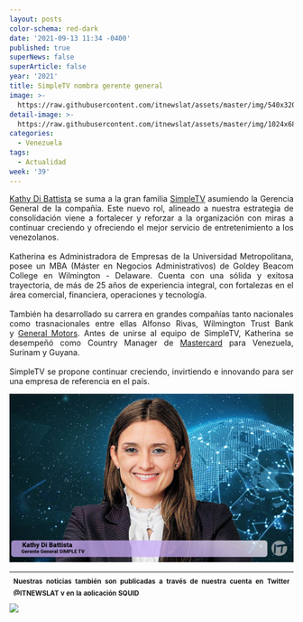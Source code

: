 ```yaml
---
layout: posts
color-schema: red-dark
date: '2021-09-13 11:34 -0400'
published: true
superNews: false
superArticle: false
year: '2021'
title: SimpleTV nombra gerente general
image: >-
  https://raw.githubusercontent.com/itnewslat/assets/master/img/540x320/Kathy-Di-Battista-p.jpg
detail-image: >-
  https://raw.githubusercontent.com/itnewslat/assets/master/img/1024x680/Kathy-Di-Battista-g.jpg
categories:
  - Venezuela
tags:
  - Actualidad
week: '39'
---
```

<p style="text-align: justify;"><a style="font-weight: var(--font-weight-bold); color: var(--color-action);" href="https://www.linkedin.com/in/ACoAABN0a80BveSity560aNTRpoXapNoGh-MWaY" data-attribute-index="0" data-entity-hovercard-id="urn:li:fs_miniProfile:ACoAABN0a80BveSity560aNTRpoXapNoGh-MWaY" data-entity-type="MINI_PROFILE">Kathy Di Battista</a><span style="color: rgba(0, 0, 0, 0.9);"> se suma a la gran familia </span><a style="font-weight: var(--font-weight-bold); color: var(--color-action);" href="https://www.linkedin.com/company/simpletvve/" data-attribute-index="2" data-entity-hovercard-id="urn:li:fs_miniCompany:69879227" data-entity-type="MINI_COMPANY">SimpleTV</a><span style="color: rgba(0, 0, 0, 0.9);"> asumiendo la Gerencia General de la compañía. Este nuevo rol, alineado a nuestra estrategia de consolidación viene a fortalecer y reforzar a la organización con miras a continuar creciendo y ofreciendo el mejor servicio de entretenimiento a los venezolanos.</span><br style="color: rgba(0, 0, 0, 0.9);" /><br style="color: rgba(0, 0, 0, 0.9);" /><span style="color: rgba(0, 0, 0, 0.9);">Katherina es Administradora de Empresas de la Universidad Metropolitana, posee un MBA (Máster en Negocios Administrativos) de Goldey Beacom College en Wilmington - Delaware. Cuenta con una sólida y exitosa trayectoria, de más de 25 años de experiencia integral, con fortalezas en el área comercial, financiera, operaciones y tecnología.</span><br style="color: rgba(0, 0, 0, 0.9);" /><br style="color: rgba(0, 0, 0, 0.9);" /><span style="color: rgba(0, 0, 0, 0.9);">También ha desarrollado su carrera en grandes compañías tanto nacionales como trasnacionales entre ellas Alfonso Rivas, Wilmington Trust Bank y </span><a style="font-weight: var(--font-weight-bold); color: var(--color-action);" href="https://www.linkedin.com/company/general-motors/" data-attribute-index="4" data-entity-hovercard-id="urn:li:fs_miniCompany:1472" data-entity-type="MINI_COMPANY">General Motors</a><span style="color: rgba(0, 0, 0, 0.9);">. Antes de unirse al equipo de SimpleTV, Katherina se desempeñó como Country Manager de </span><a style="font-weight: var(--font-weight-bold); color: var(--color-action);" href="https://www.linkedin.com/company/mastercard/" data-attribute-index="6" data-entity-hovercard-id="urn:li:fs_miniCompany:3015" data-entity-type="MINI_COMPANY">Mastercard</a><span style="color: rgba(0, 0, 0, 0.9);"> para Venezuela, Surinam y Guyana.</span><br style="color: rgba(0, 0, 0, 0.9);" /><br style="color: rgba(0, 0, 0, 0.9);" /><span style="color: rgba(0, 0, 0, 0.9);">SimpleTV se propone continuar creciendo, invirtiendo e innovando para ser una empresa de referencia en el país.</span></p>

![](https://raw.githubusercontent.com/itnewslat/assets/master/img/540x320/Kathy-Di-Battista-p.jpg)

<table style="height: 42px;" width="569">
<tbody>
<tr>
<td style="text-align: justify;"><sub><strong>Nuestras noticias también son publicadas a través de nuestra cuenta en Twitter <a href="https://twitter.com/itnewslat?lang=es">@ITNEWSLAT</a> y en la aplicación <a href="https://squidapp.co/en/">SQUID</a></strong></sub></td>
</tr>
</tbody>
</table>

<img src="https://tracker.metricool.com/c3po.jpg?hash=56f88a41e39ab42c063cc51676587a04"/>
